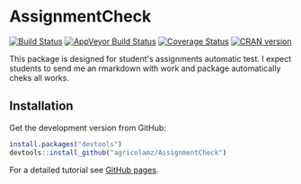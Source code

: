 # AssignmentCheck

[![Build Status](https://travis-ci.org/agricolamz/AssignmentCheck.svg?branch=master)](https://travis-ci.org/agricolamz/AssignmentCheck)
[![AppVeyor Build Status](https://ci.appveyor.com/api/projects/status/github/agricolamz/AssignmentCheck?branch=master&svg=true)](https://ci.appveyor.com/project/agricolamz/AssignmentCheck)
[![Coverage Status](https://img.shields.io/codecov/c/github/agricolamz/AssignmentCheck/master.svg)](https://codecov.io/github/agricolamz/AssignmentCheck?branch=master)
[![CRAN
version](http://www.r-pkg.org/badges/version/AssignmentCheck)](https://cran.r-project.org/package=AssignmentCheck)


This package is designed for student's assignments automatic test. I expect students to send me an rmarkdown with work and package automatically cheks all works.

## Installation

Get the development version from GitHub:
```R
install.packages("devtools")
devtools::install_github("agricolamz/AssignmentCheck")
```

For a detailed tutorial see [GitHub pages](https://agricolamz.github.io/AssignmentCheck/).
